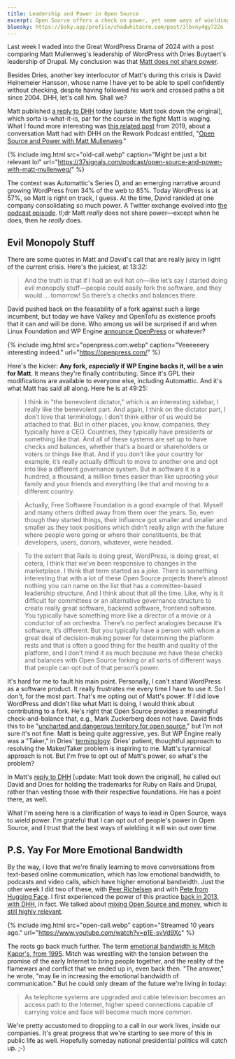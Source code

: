```yaml
---
title: Leadership and Power in Open Source
excerpt: Open Source offers a check on power, yet some ways of wielding power are still better than others.
bluesky: https://bsky.app/profile/chadwhitacre.com/post/3lbvny4gy722o
---
```


Last week I waded into the Great WordPress Drama of 2024 with a post comparing
Matt Mullenweg's leadership of WordPress with Dries Buytaert's leadership of
Drupal. My conclusion was that [Matt does not share power](/2024/a-tale-of-two-leaders/).

Besides Dries, another key interlocutor of Matt's during this crisis is David
Heinemeier Hansson, whose name I have yet to be able to spell confidently
without checking, despite having followed his work and crossed paths a bit
since 2004. DHH, let's call him. Shall we?

Matt published [a reply to DHH](https://ma.tt/2024/10/on-dhh/) today [update:
Matt took down the original], which sorta is-what-it-is, par for the course in
the fight Matt is waging. What I found more interesting was [this related
post](https://ma.tt/2019/10/debating-oss-with-dhh/) from 2019, about a
conversation Matt had with DHH on the Rework Podcast entitled, "[Open Source
and Power with Matt
Mullenweg](https://37signals.com/podcast/open-source-and-power-with-matt-mullenweg/)."

{% include img.html src="old-call.webp" caption="Might be just a bit relevant lol" url="https://37signals.com/podcast/open-source-and-power-with-matt-mullenweg/" %}

The context was Automattic's Series D, and an emerging narrative around growing
WordPress from 34% of the web to 85%. Today WordPress is at 57%, so Matt is
right on track, I guess. At the time, David rankled at one company
consolidating so much power. A Twitter exchange evolved into [the podcast
episode](https://37signals.com/podcast/open-source-and-power-with-matt-mullenweg/).
tl;dr Matt _really_ does not share power&mdash;except when he does, then he
_really_ does.

## Evil Monopoly Stuff

There are some quotes in Matt and David's call that are really juicy in light
of the current crisis. Here's the juiciest, at 13:32:

> And the truth is that if I had an evil hat on—like let’s say I started doing
> evil monopoly stuff—people could easily fork the software, and they would ...
> tomorrow! So there’s a checks and balances there.

David pushed back on the feasability of a fork against such a large incumbent,
but today we have Valkey and OpenTofu as existence proofs that it can and will be
done. Who among us will be surprised if and when Linux Foundation and WP Engine
[announce OpenPress](https://x.com/jessethanley/status/1839087749271531655) or
whatever?

{% include img.html src="openpress.com.webp" caption="Veeeeeery interesting indeed." url="https://openpress.com/" %}

Here's the kicker: **Any fork, _especially_ if WP Engine backs it, will be a
win for Matt**. It means they're finally contributing. Since it's GPL their
modifications are available to everyone else, including Automattic. And it's
what Matt has said all along. Here he is at 49:25:

> I think in "the benevolent dictator," which is an interesting sidebar, I really
> like the benevolent part. And again, I think on the dictator part, I don’t
> love that terminology. I don’t think either of us would be attached to that.
> But in other places, you know, companies, they typically have a CEO.
> Countries, they typically have presidents or something like that. And all of
> these systems are set up to have checks and balances, whether that’s a board
> or shareholders or voters or things like that. And if you don’t like your
> country for example, it’s really actually difficult to move to another one
> and opt into like a different governance system. But in software it is a
> hundred, a thousand, a million times easier than like uprooting your family
> and your friends and everything like that and moving to a different country.

> Actually, Free Software Foundation is a good example of that. Myself
> and many others drifted away from them over the years. So, even though they
> started things, their influence got smaller and smaller and smaller as they
> took positions which didn’t really align with the future where people were
> going or where their constituents, be that developers, users, donors,
> whatever, were headed.

> To the extent that Rails is doing great, WordPress, is doing great, et
> cetera, I think that we’ve been responsive to changes in the marketplace. I
> think that term started as a joke. There is something interesting that with a
> lot of these Open Source projects there’s almost nothing you can name on the
> list that has a committee-based leadership structure. And I think about that
> all the time. Like, why is it difficult for committees or an alternative
> governance structure to create really great software, backend software,
> frontend software. You typically have something more like a director of a
> movie or a conductor of an orchestra. There’s no perfect analogies because
> it’s software, it’s different. But you typically have a person with whom a
> great deal of decision-making power for determining the platform rests and
> that is often a good thing for the health and quality of the platform, and I
> don’t mind it as much because we have these checks and balances with Open
> Source forking or all sorts of different ways that people can opt out of that
> person’s power.

It's hard for me to fault his main point. Personally, I can't stand WordPress
as a software product. It really frustrates me every time I have to use it. So
I don't, for the most part. That's me opting out of Matt's power. If I did love
WordPress and didn't like what Matt is doing, I would think about contributing
to a fork. He's right that Open Source provides a meaningful check-and-balance
that, e.g., Mark Zuckerberg does not have. David finds this to be "[uncharted
and dangerous territory for open
source](https://x.com/dhh/status/1845197490829889605)," but I'm not sure it's
not fine. Matt is being quite aggressive, yes. But WP Engine really was a
"Taker," in Dries'
[terminology](https://dri.es/solving-the-maker-taker-problem). Dries' patient,
thoughtful approach to resolving the Maker/Taker problem is inspiring to me.
Matt's tyrannical approach is not. But I'm free to opt out of Matt's power, so
what's the problem?

In Matt's [reply to DHH](https://ma.tt/2024/10/on-dhh/) [update: Matt took down
the original], he called out David and Dries for holding the trademarks for
Ruby on Rails and Drupal, rather than vesting those with their respective
foundations. He has a point there, as well.

What I'm seeing here is a clarification of ways to lead in Open Source, ways to
wield power. I'm grateful that I can opt out of people's power in Open Source,
and I trust that the best ways of wielding it will win out over time.

## P.S. Yay For More Emotional Bandwidth

By the way, I love that we're finally learning to move conversations from
text-based online communication, which has low emotional bandwidth, to podcasts
and video calls, which have higher emotional bandwidth. Just the other week I
did two of these, with [Peer
Richelsen](https://x.com/chadwhitacre_/status/1839348202660638802) and with
[Pete from Hugging Face](https://www.youtube.com/watch?v=QdUfB-hBoqk). I first
experienced the power of this practice [back in 2013, with
DHH](https://www.youtube.com/watch?v=p1E-svVd9Xc), in fact. We talked about
[mixing Open Source and
money](https://dhh.dk/2013/the-perils-of-mixing-open-source-and-money.html),
which is [still highly
relevant](https://lucumr.pocoo.org/2024/10/14/mixing-oss-and-money/).

{% include img.html src="open-call.webp" caption="Streamed 10 years ago." url="https://www.youtube.com/watch?v=p1E-svVd9Xc" %}

The roots go back much further. The term [emotional bandwidth is Mitch Kapor's,
from 1995](https://tricycle.org/magazine/emotional-bandwidth/). Mitch was
wrestling with the tension between the promise of the early Internet to bring
people together, and the reality of the flamewars and conflict that we ended up
in, even back then. "The answer," he wrote, "may lie in increasing the emotional
bandwidth of communication." But he could only dream of the future we're living
in today:

> As telephone systems are upgraded and cable television becomes an access path
> to the Internet, higher speed connections capable of carrying voice and face
> will become much more common.

We're pretty accustomed to dropping to a call in our work lives, inside our
companies. It's great progress that we're starting to see more of this in
public life as well. Hopefully someday national presidential politics will
catch up. ;-)
